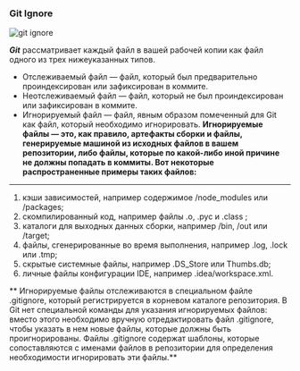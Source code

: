 ### Git Ignore

![git ignore](https://wac-cdn.atlassian.com/dam/jcr:75f75cb6-a6ab-4f0b-ab29-e366914f513c/hero.svg?cdnVersion=685)

**_Git_** рассматривает каждый файл в вашей рабочей копии как файл одного из трех нижеуказанных типов.

- Отслеживаемый файл — файл, который был предварительно проиндексирован или зафиксирован в коммите.
- Неотслеживаемый файл — файл, который не был проиндексирован или зафиксирован в коммите.
- Игнорируемый файл — файл, явным образом помеченный для Git как файл, который необходимо игнорировать.
  **Игнорируемые файлы — это, как правило, артефакты сборки и файлы, генерируемые машиной из исходных файлов в вашем репозитории, либо файлы, которые по какой-либо иной причине не должны попадать в коммиты. Вот некоторые распространенные примеры таких файлов:**

---

1. кэши зависимостей, например содержимое /node_modules или /packages;
1. скомпилированный код, например файлы .o, .pyc и .class ;
1. каталоги для выходных данных сборки, например /bin, /out или /target;
1. файлы, сгенерированные во время выполнения, например .log, .lock или .tmp;
1. скрытые системные файлы, например .DS_Store или Thumbs.db;
1. личные файлы конфигурации IDE, например .idea/workspace.xml.

** Игнорируемые файлы отслеживаются в специальном файле .gitignore, который регистрируется в корневом каталоге репозитория. В Git нет специальной команды для указания игнорируемых файлов: вместо этого необходимо вручную отредактировать файл .gitignore, чтобы указать в нем новые файлы, которые должны быть проигнорированы. Файлы .gitignore содержат шаблоны, которые сопоставляются с именами файлов в репозитории для определения необходимости игнорировать эти файлы.**
